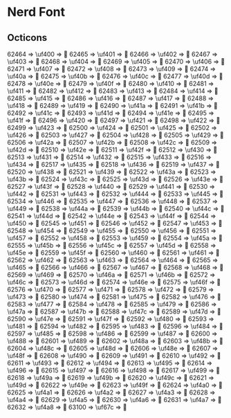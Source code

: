 # Nerd Font

## Octicons

62464 => \uf400 => 
62465 => \uf401 => 
62466 => \uf402 => 
62467 => \uf403 => 
62468 => \uf404 => 
62469 => \uf405 => 
62470 => \uf406 => 
62471 => \uf407 => 
62472 => \uf408 => 
62473 => \uf409 => 
62474 => \uf40a => 
62475 => \uf40b => 
62476 => \uf40c => 
62477 => \uf40d => 
62478 => \uf40e => 
62479 => \uf40f => 
62480 => \uf410 => 
62481 => \uf411 => 
62482 => \uf412 => 
62483 => \uf413 => 
62484 => \uf414 => 
62485 => \uf415 => 
62486 => \uf416 => 
62487 => \uf417 => 
62488 => \uf418 => 
62489 => \uf419 => 
62490 => \uf41a => 
62491 => \uf41b => 
62492 => \uf41c => 
62493 => \uf41d => 
62494 => \uf41e => 
62495 => \uf41f => 
62496 => \uf420 => 
62497 => \uf421 => 
62498 => \uf422 => 
62499 => \uf423 => 
62500 => \uf424 => 
62501 => \uf425 => 
62502 => \uf426 => 
62503 => \uf427 => 
62504 => \uf428 => 
62505 => \uf429 => 
62506 => \uf42a => 
62507 => \uf42b => 
62508 => \uf42c => 
62509 => \uf42d => 
62510 => \uf42e => 
62511 => \uf42f => 
62512 => \uf430 => 
62513 => \uf431 => 
62514 => \uf432 => 
62515 => \uf433 => 
62516 => \uf434 => 
62517 => \uf435 => 
62518 => \uf436 => 
62519 => \uf437 => 
62520 => \uf438 => 
62521 => \uf439 => 
62522 => \uf43a => 
62523 => \uf43b => 
62524 => \uf43c => 
62525 => \uf43d => 
62526 => \uf43e => 
62527 => \uf43f => 
62528 => \uf440 => 
62529 => \uf441 => 
62530 => \uf442 => 
62531 => \uf443 => 
62532 => \uf444 => 
62533 => \uf445 => 
62534 => \uf446 => 
62535 => \uf447 => 
62536 => \uf448 => 
62537 => \uf449 => 
62538 => \uf44a => 
62539 => \uf44b => 
62540 => \uf44c => 
62541 => \uf44d => 
62542 => \uf44e => 
62543 => \uf44f => 
62544 => \uf450 => 
62545 => \uf451 => 
62546 => \uf452 => 
62547 => \uf453 => 
62548 => \uf454 => 
62549 => \uf455 => 
62550 => \uf456 => 
62551 => \uf457 => 
62552 => \uf458 => 
62553 => \uf459 => 
62554 => \uf45a => 
62555 => \uf45b => 
62556 => \uf45c => 
62557 => \uf45d => 
62558 => \uf45e => 
62559 => \uf45f => 
62560 => \uf460 => 
62561 => \uf461 => 
62562 => \uf462 => 
62563 => \uf463 => 
62564 => \uf464 => 
62565 => \uf465 => 
62566 => \uf466 => 
62567 => \uf467 => 
62568 => \uf468 => 
62569 => \uf469 => 
62570 => \uf46a => 
62571 => \uf46b => 
62572 => \uf46c => 
62573 => \uf46d => 
62574 => \uf46e => 
62575 => \uf46f => 
62576 => \uf470 => 
62577 => \uf471 => 
62578 => \uf472 => 
62579 => \uf473 => 
62580 => \uf474 => 
62581 => \uf475 => 
62582 => \uf476 => 
62583 => \uf477 => 
62584 => \uf478 => 
62585 => \uf479 => 
62586 => \uf47a => 
62587 => \uf47b => 
62588 => \uf47c => 
62589 => \uf47d => 
62590 => \uf47e => 
62591 => \uf47f => 
62592 => \uf480 => 
62593 => \uf481 => 
62594 => \uf482 => 
62595 => \uf483 => 
62596 => \uf484 => 
62597 => \uf485 => 
62598 => \uf486 => 
62599 => \uf487 => 
62600 => \uf488 => 
62601 => \uf489 => 
62602 => \uf48a => 
62603 => \uf48b => 
62604 => \uf48c => 
62605 => \uf48d => 
62606 => \uf48e => 
62607 => \uf48f => 
62608 => \uf490 => 
62609 => \uf491 => 
62610 => \uf492 => 
62611 => \uf493 => 
62612 => \uf494 => 
62613 => \uf495 => 
62614 => \uf496 => 
62615 => \uf497 => 
62616 => \uf498 => 
62617 => \uf499 => 
62618 => \uf49a => 
62619 => \uf49b => 
62620 => \uf49c => 
62621 => \uf49d => 
62622 => \uf49e => 
62623 => \uf49f => 
62624 => \uf4a0 => 
62625 => \uf4a1 => 
62626 => \uf4a2 => 
62627 => \uf4a3 => 
62628 => \uf4a4 => 
62629 => \uf4a5 => 
62630 => \uf4a6 => 
62631 => \uf4a7 => 
62632 => \uf4a8 => 
63100 => \uf67c => 
